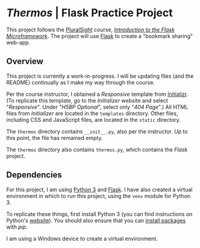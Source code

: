 # _Thermos_ | Flask Practice Project
This project follows the [PluralSight](https://www.pluralsight.com/) course, [_Introduction to the Flask Microframework_](https://app.pluralsight.com/library/courses/flask-micro-framework-introduction/table-of-contents). The project will use [Flask](http://flask.pocoo.org/) to create a "bookmark sharing" web-app.

## Overview
This project is currently a work-in-progress. I will be updating files (and the README) continually as I make my way through the course.

Per the course instructor, I obtained a _Responsive_ template from [Initializr](http://www.initializr.com/). (To replicate this template, go to the  _Initializer_ website and select "_Responsive_". Under "_H5BP Optional_", select only "_404 Page_".) All HTML files from _Initializer_ are located in the `templates` directory. Other files, including CSS and JavaScript files, are located in the `static` directory.

The `thermos` directory contains `__init__.py`, also per the instructor. Up to this point, the file has remained empty.

The `thermos` directory also contains `thermos.py`, which contains the _Flask_ project.

## Dependencies
For this project, I am using [Python 3](https://www.python.org/) and [Flask](http://flask.pocoo.org/). I have also created a virtual environment in which to run this project, using the `venv` module for Python 3.

To replicate these things, first install Python 3 (you can find instructions on Python's [website](https://www.python.org/about/gettingstarted/)). You should also ensure that you can [install packages](https://packaging.python.org/tutorials/installing-packages/#requirements-for-installing-packages) with _pip_.

I am using a Windows device to create a virtual environment. 
